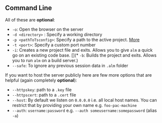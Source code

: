 ## Command Line
All of these are **optional**:

* `-o`: Open the browser on the server
* `-d <directory>` : Specify a working directory
* `-p <pathToTsconfig>`: Specify a path to the active project. [More](./tsconfig.md)
* `-t <port>`: Specify a custom port number
* `-i`: Creates a new project file and exits. Allows you to give `alm` a quick go on an existing code base.
[](* `-b`: Builds the project and exits. Allows you to run `alm` on a build server.)
* `--safe`: To ignore any previous session data in `.alm` folder

If you want to host the server publicly here are few more options that are helpful (again completely **optional**):

* `--httpskey`: path to a `.key` file
* `--httpscert`: path to a `.cert` file
* `--host`: By default we listen on `0.0.0.0` i.e. all local host names. You can restrict that by providing your own name e.g. `foo-pac-machine`
* `--auth`: `username:password` e.g. `--auth someusername:somepassword` (alias `-a`)
